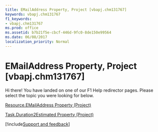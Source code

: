 ```yaml
---
title: EMailAddress Property, Project [vbapj.chm131767]
keywords: vbapj.chm131767
f1_keywords:
- vbapj.chm131767
ms.prod: office
ms.assetid: b7b21f5e-cbcf-446d-9fc0-8de150e99564
ms.date: 06/08/2017
localization_priority: Normal
---
```



# EMailAddress Property, Project [vbapj.chm131767]

Hi there! You have landed on one of our F1 Help redirector pages. Please select the topic you were looking for below.

[Resource.EMailAddress Property (Project)](http://msdn.microsoft.com/library/6b5c96e1-f9fb-61e6-cf54-0a0c61bdac5c%28Office.15%29.aspx)

[Task.Duration2Estimated Property (Project)](http://msdn.microsoft.com/library/0a66cd63-d6df-a0c4-d90f-117416a80bd5%28Office.15%29.aspx)

[!include[Support and feedback](~/includes/feedback-boilerplate.md)]